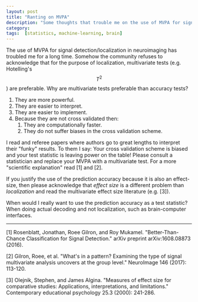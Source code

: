 ```yaml
---
layout: post
title: "Ranting on MVPA"
description: "Some thoughts that trouble me on the use of MVPA for signal detection"
category: 
tags:  [statistics, machine-learning, brain]
---
```


The use of MVPA for signal detection/localization in neuroimaging has troubled me for a long time. 
Somehow the community refuses to acknowledge that for the purpose of localization, multivariate tests (e.g. Hotelling's $$T^2$$) are preferable.
Why are multivariate tests preferable than accuracy tests?

1. They are more powerful.
1. They are easier to interpret.
1. They are easier to implement.
1. Because they are not cross validated then:
    1. They are computationally faster.
    1. They do not suffer biases in the cross validation scheme.

I read and referee papers where authors go to great lengths to interpret their "funky" results. 
To them I say: 
Your cross validation scheme is biased and your test statistic is leaving power on the table!
Please consult a statistician and replace your MVPA with a multivariate test. 
For a more "scientific explanation" read [1] and [2].

If you justify the use of the prediction accuracy because it is also an effect-size, then please acknowledge that _effect size_ is a different problem than _localization_ and read the multivariate effect size literature (e.g. [3]). 

When would I really want to use the prediction accuracy as a test statistic? 
When doing actual decoding and not localization, such as brain-computer interfaces.



-----
[1] Rosenblatt, Jonathan, Roee Gilron, and Roy Mukamel. "Better-Than-Chance Classification for Signal Detection." arXiv preprint arXiv:1608.08873 (2016).

[2] Gilron, Roee, et al. "What's in a pattern? Examining the type of signal multivariate analysis uncovers at the group level." NeuroImage 146 (2017): 113-120.

[3] Olejnik, Stephen, and James Algina. "Measures of effect size for comparative studies: Applications, interpretations, and limitations." Contemporary educational psychology 25.3 (2000): 241-286.
